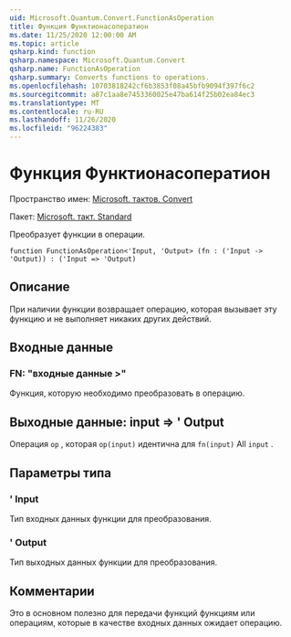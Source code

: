 ```yaml
---
uid: Microsoft.Quantum.Convert.FunctionAsOperation
title: Функция Функтионасоператион
ms.date: 11/25/2020 12:00:00 AM
ms.topic: article
qsharp.kind: function
qsharp.namespace: Microsoft.Quantum.Convert
qsharp.name: FunctionAsOperation
qsharp.summary: Converts functions to operations.
ms.openlocfilehash: 10703818242cf6b3853f08a45bfb9094f397f6c2
ms.sourcegitcommit: a87c1aa8e7453360025e47ba614f25b02ea84ec3
ms.translationtype: MT
ms.contentlocale: ru-RU
ms.lasthandoff: 11/26/2020
ms.locfileid: "96224383"
---
```

# <a name="functionasoperation-function"></a>Функция Функтионасоператион

Пространство имен: [Microsoft. тактов. Convert](xref:Microsoft.Quantum.Convert)

Пакет: [Microsoft. такт. Standard](https://nuget.org/packages/Microsoft.Quantum.Standard)


Преобразует функции в операции.

```qsharp
function FunctionAsOperation<'Input, 'Output> (fn : ('Input -> 'Output)) : ('Input => 'Output)
```


## <a name="description"></a>Описание

При наличии функции возвращает операцию, которая вызывает эту функцию и не выполняет никаких других действий.

## <a name="input"></a>Входные данные

### <a name="fn--input---output"></a>FN: "входные данные >"

Функция, которую необходимо преобразовать в операцию.



## <a name="output--input--output"></a>Выходные данные: input => ' Output 

Операция `op` , которая `op(input)` идентична для `fn(input)` All `input` .

## <a name="type-parameters"></a>Параметры типа

### <a name="input"></a>' Input

Тип входных данных функции для преобразования.
### <a name="output"></a>' Output

Тип выходных данных функции для преобразования.

## <a name="remarks"></a>Комментарии

Это в основном полезно для передачи функций функциям или операциям, которые в качестве входных данных ожидает операцию.